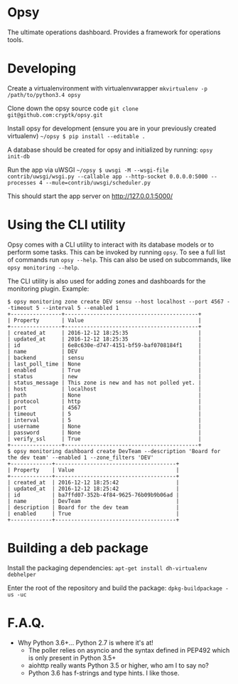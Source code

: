 # Opsy
The ultimate operations dashboard. Provides a framework for operations tools.

# Developing
Create a virtualenvironment with virtualenvwrapper
`mkvirtualenv -p /path/to/python3.4 opsy`

Clone down the opsy source code
`git clone git@github.com:cryptk/opsy.git`

Install opsy for development (ensure you are in your previously created virtualenv)
`~/opsy $ pip install --editable .`

A database should be created for opsy and initialized by running:
`opsy init-db`

Run the app via uWSGI
`~/opsy $ uwsgi -M --wsgi-file contrib/uwsgi/wsgi.py --callable app --http-socket 0.0.0.0:5000 --processes 4 --mule=contrib/uwsgi/scheduler.py`

This should start the app server on http://127.0.0.1:5000/

# Using the CLI utility
Opsy comes with a CLI utility to interact with its database models or to perform some tasks. This can be invoked by running `opsy`. To see a full list of commands run `opsy --help`. This can also be used on subcommands, like `opsy monitoring --help`.

The CLI utility is also used for adding zones and dashboards for the monitoring plugin. Example:

    $ opsy monitoring zone create DEV sensu --host localhost --port 4567 --timeout 5 --interval 5 --enabled 1
    +----------------+------------------------------------------+
    | Property       | Value                                    |
    +----------------+------------------------------------------+
    | created_at     | 2016-12-12 18:25:35                      |
    | updated_at     | 2016-12-12 18:25:35                      |
    | id             | 6e8c630e-d747-4151-bf59-baf0708184f1     |
    | name           | DEV                                      |
    | backend        | sensu                                    |
    | last_poll_time | None                                     |
    | enabled        | True                                     |
    | status         | new                                      |
    | status_message | This zone is new and has not polled yet. |
    | host           | localhost                                |
    | path           | None                                     |
    | protocol       | http                                     |
    | port           | 4567                                     |
    | timeout        | 5                                        |
    | interval       | 5                                        |
    | username       | None                                     |
    | password       | None                                     |
    | verify_ssl     | True                                     |
    +----------------+------------------------------------------+
    $ opsy monitoring dashboard create DevTeam --description 'Board for the dev team' --enabled 1 --zone_filters 'DEV'
    +-------------+--------------------------------------+
    | Property    | Value                                |
    +-------------+--------------------------------------+
    | created_at  | 2016-12-12 18:25:42                  |
    | updated_at  | 2016-12-12 18:25:42                  |
    | id          | ba7ffd07-352b-4f84-9625-76b09b9b06ad |
    | name        | DevTeam                              |
    | description | Board for the dev team               |
    | enabled     | True                                 |
    +-------------+--------------------------------------+

# Building a deb package

Install the packaging dependencies:
`apt-get install dh-virtualenv debhelper`

Enter the root of the repository and build the package:
`dpkg-buildpackage -us -uc`

# F.A.Q.

- Why Python 3.6+... Python 2.7 is where it's at!
  - The poller relies on asyncio and the syntax defined in PEP492 which is only present in Python 3.5+
  - aiohttp really wants Python 3.5 or higher, who am I to say no?
  - Python 3.6 has f-strings and type hints. I like those.
